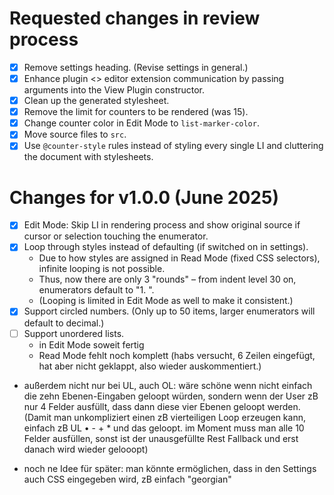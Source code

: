 # Requested changes in review process
- [x] Remove settings heading. (Revise settings in general.)
- [x] Enhance plugin <> editor extension communication by passing arguments into the View Plugin constructor.
- [x] Clean up the generated stylesheet.
- [x] Remove the limit for counters to be rendered (was 15).
- [x] Change counter color in Edit Mode to `list-marker-color`.
- [x] Move source files to `src`.
- [x] Use `@counter-style` rules instead of styling every single LI and cluttering the document with stylesheets.

# Changes for v1.0.0 (June 2025)
- [x] Edit Mode: Skip LI in rendering process and show original source if cursor or selection touching the enumerator.
- [x] Loop through styles instead of defaulting (if switched on in settings).
    - Due to how styles are assigned in Read Mode (fixed CSS selectors), infinite looping is not possible.
    - Thus, now there are only 3 "rounds" – from indent level 30 on, enumerators default to "1. ".
    - (Looping is limited in Edit Mode as well to make it consistent.)
- [x] Support circled numbers. (Only up to 50 items, larger enumerators will default to decimal.)
- [ ] Support unordered lists.
    - in Edit Mode soweit fertig
    - Read Mode fehlt noch komplett (habs versucht, 6 Zeilen eingefügt, hat aber nicht geklappt, also wieder auskommentiert.)
- außerdem nicht nur bei UL, auch OL: wäre schöne wenn nicht einfach die zehn Ebenen-Eingaben geloopt würden, sondern wenn der User zB nur 4 Felder ausfüllt, dass dann diese vier Ebenen geloopt werden. (Damit man unkompliziert einen zB vierteiligen Loop erzeugen kann, einfach zB UL • - + * und das geloopt. im Moment muss man alle 10 Felder ausfüllen, sonst ist der unausgefüllte Rest Fallback und erst danach wird wieder gelooopt)

- noch ne Idee für später: man könnte ermöglichen, dass in den Settings auch CSS eingegeben wird, zB einfach "georgian"